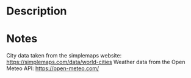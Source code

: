 # Description

# Notes

City data taken from the simplemaps website: https://simplemaps.com/data/world-cities
Weather data from the Open Meteo API: https://open-meteo.com/
